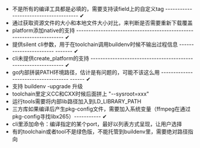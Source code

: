 - 不是所有的编译工具都是必填的，需要支持读field上的自定义tag -------------------------------------- ✔
- 通过获取资源文件的大小和本地文件大小对比，来判断是否需要重新下载覆盖
- platform添加native的支持 --------------------------------------------------------------------- ✔
- 提供silent cli参数，用于在toolchain调用buildenv时候不输出过程信息 ----------------------- ------- ✔
- cli未提供create_platform的支持 --------------------------------------------------------------- ✔
- go内部拼装PATH环境路径，估计是有问题的，可能不该这么用 ------------------------------------ ------ ✔
- 支持 buildenv -upgrade 升级
- toolchain里定义CC和CXX时候后面拼上 "--sysroot=xxx"
- 运行tools需要将内部lib路径加入到LD_LIBRARY_PATH
- 三方库如果编译后产生pkg-config文件，需要加入系统变量（ffmpeg在通过pkg-config寻找libx265）----------- ✔
- cli里添加命令：编译指定的某个port，最好以列表方式呈现，让用户选择
- 有的toolchain或者tool不是绿色版，不能托管到buildenv里，需要绝对路径指向